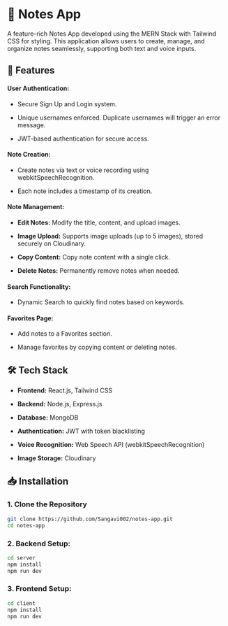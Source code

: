 # 📓 Notes App

A feature-rich Notes App developed using the MERN Stack with Tailwind CSS for styling. This application allows users to create, manage, and organize notes seamlessly, supporting both text and voice inputs.

## 🚀 Features

#### User Authentication:

- Secure Sign Up and Login system.

- Unique usernames enforced. Duplicate usernames will trigger an error message.

- JWT-based authentication for secure access.

#### Note Creation:

- Create notes via text or voice recording using webkitSpeechRecognition.

- Each note includes a timestamp of its creation.

#### Note Management:

- **Edit Notes:** Modify the title, content, and upload images.

- **Image Upload:** Supports image uploads (up to 5 images), stored securely on Cloudinary.

- **Copy Content:** Copy note content with a single click.

- **Delete Notes:** Permanently remove notes when needed.

#### Search Functionality:

- Dynamic Search to quickly find notes based on keywords.

#### Favorites Page:

- Add notes to a Favorites section.

- Manage favorites by copying content or deleting notes.


## 🛠️ Tech Stack

- **Frontend:** React.js, Tailwind CSS

- **Backend:** Node.js, Express.js

- **Database:** MongoDB

- **Authentication:** JWT with token blacklisting

- **Voice Recognition:** Web Speech API (webkitSpeechRecognition)

- **Image Storage:** Cloudinary


## 📥 Installation


### 1. Clone the Repository

```bash
git clone https://github.com/Sangavi002/notes-app.git
cd notes-app
```

### 2. Backend Setup:

```bash
cd server
npm install
npm run dev
```

### 3. Frontend Setup:

```bash
cd client
npm install
npm run dev
```

